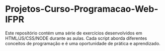 # Projetos-Curso-Programacao-Web-IFPR
Este repositório contém uma série de exercícios desenvolvidos em HTML/JS/CSS/NODE durante as aulas. Cada script aborda diferentes conceitos de programação e é uma oportunidade de prática e aprendizado.
